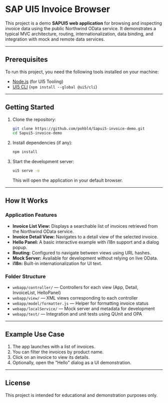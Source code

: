 # SAP UI5 Invoice Browser

This project is a demo **SAPUI5 web application** for browsing and inspecting invoice data using the public Northwind OData service. It demonstrates a typical MVC architecture, routing, internationalization, data binding, and integration with mock and remote data services.

---

## Prerequisites

To run this project, you need the following tools installed on your machine:

- [Node.js](https://nodejs.org/) (for UI5 Tooling)
- [UI5 CLI](https://sap.github.io/ui5-tooling/) (`npm install --global @ui5/cli`)

---

## Getting Started

1. Clone the repository:
   ```bash
   git clone https://github.com/pohbl4/Sapui5-invoice-demo.git
   cd Sapui5-invoice-demo
   ```

2. Install dependencies (if any):
   ```bash
   npm install
   ```

3. Start the development server:
   ```bash
   ui5 serve -o
   ```

   This will open the application in your default browser.

---

## How It Works

### Application Features

- **Invoice List View:** Displays a searchable list of invoices retrieved from the Northwind OData service.
- **Invoice Detail View:** Navigates to a detail view of the selected invoice.
- **Hello Panel:** A basic interactive example with i18n support and a dialog popup.
- **Routing:** Configured to navigate between views using URL hashes.
- **Mock Server:** Available for development without relying on live OData.
- **i18n:** Built-in internationalization for UI text.

### Folder Structure

- `webapp/controller/` — Controllers for each view (App, Detail, InvoiceList, HelloPanel)
- `webapp/view/` — XML views corresponding to each controller
- `webapp/model/formatter.js` — Helper for formatting invoice status
- `webapp/localService/` — Mock server and metadata for development
- `webapp/test/` — Integration and unit tests using QUnit and OPA

---

## Example Use Case

1. The app launches with a list of invoices.
2. You can filter the invoices by product name.
3. Click on an invoice to view its details.
4. Optionally, open the "Hello" dialog as a UI demonstration.

---

## License

This project is intended for educational and demonstration purposes only.
